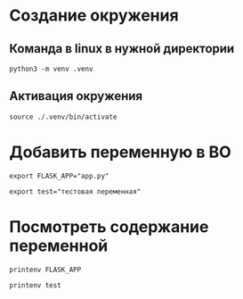# Создание окружения
## Команда в linux в нужной директории

	python3 -m venv .venv

## Активация окружения

	source ./.venv/bin/activate

# Добавить переменную в ВО

	export FLASK_APP="app.py"

	export test="тестовая переменная"

# Посмотреть содержание переменной

	printenv FLASK_APP
	
	printenv test


